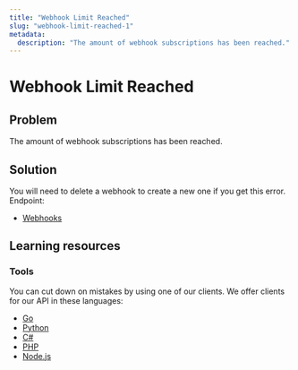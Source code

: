 ```yaml
---
title: "Webhook Limit Reached"
slug: "webhook-limit-reached-1"
metadata: 
  description: "The amount of webhook subscriptions has been reached."
---
```


Webhook Limit Reached
=====================

## Problem

The amount of webhook subscriptions has been reached.

## Solution

You will need to delete a webhook to create a new one if you get this error. Endpoint:

- [Webhooks](/reference/api/Webhooks#list-all-webhooks)

## Learning resources

### Tools

You can cut down on mistakes by using one of our clients. We offer clients for our API in these languages:

- [Go](https://github.com/apivideo/api.video-go-client)
- [Python](https://github.com/apivideo/api.video-python-client)
- [C#](https://github.com/apivideo/api.video-csharp-client)
- [PHP](https://github.com/apivideo/api.video-php-client)
- [Node.js](https://github.com/apivideo/api.video-nodejs-client)
